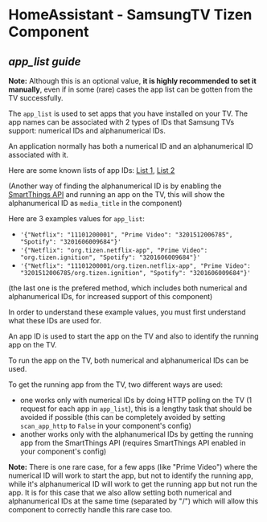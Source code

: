 # HomeAssistant - SamsungTV Tizen Component

***app_list guide***
---------------

**Note:** Although this is an optional value, **it is highly recommended to set it manually**, even if in some (rare) cases the app list can be gotten from the TV successfully.

The `app_list` is used to set apps that you have installed on your TV. The app names can be associated with 2 types of IDs that Samsung TVs support: numerical IDs and alphanumerical IDs.

An application normally has both a numerical ID and an alphanumerical ID associated with it.

Here are some known lists of app IDs: [List 1](https://github.com/tavicu/homebridge-samsung-tizen/issues/26#issuecomment-447424879), [List 2](https://github.com/Ape/samsungctl/issues/75#issuecomment-404941201)

(Another way of finding the alphanumerical ID is by enabling the [SmartThings API](https://github.com/jaruba/ha-samsungtv-tizen/blob/master/Smartthings.md) and running an app on the TV, this will show the alphanumerical ID as `media_title` in the component)

Here are 3 examples values for `app_list`:
- `'{"Netflix": "11101200001", "Prime Video": "3201512006785", "Spotify": "3201606009684"}'`
- `'{"Netflix": "org.tizen.netflix-app", "Prime Video": "org.tizen.ignition", "Spotify": "3201606009684"}'`
- `'{"Netflix": "11101200001/org.tizen.netflix-app", "Prime Video": "3201512006785/org.tizen.ignition", "Spotify": "3201606009684"}'`

(the last one is the prefered method, which includes both numerical and alphanumerical IDs, for increased support of this component)

In order to understand these example values, you must first understand what these IDs are used for.

An app ID is used to start the app on the TV and also to identify the running app on the TV.

To run the app on the TV, both numerical and alphanumerical IDs can be used.

To get the running app from the TV, two different ways are used:
- one works only with numerical IDs by doing HTTP polling on the TV (1 request for each app in `app_list`), this is a lengthy task that should be avoided if possible (this can be completely avoided by setting `scan_app_http` to `False` in your component's config)
- another works only with the alphanumerical IDs by getting the running app from the SmartThings API (requires SmartThings API enabled in your component's config)

**Note:** There is one rare case, for a few apps (like "Prime Video") where the numerical ID will work to start the app, but not to identify the running app, while it's alphanumerical ID will work to get the running app but not run the app. It is for this case that we also allow setting both numerical and alphanumerical IDs at the same time (separated by "/") which will allow this component to correctly handle this rare case too.

